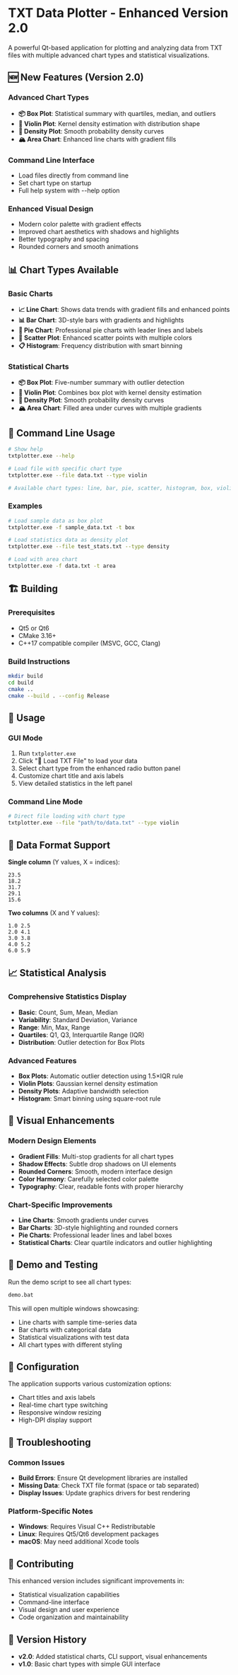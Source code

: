 # TXT Data Plotter - Enhanced Version 2.0

A powerful Qt-based application for plotting and analyzing data from TXT files with multiple advanced chart types and statistical visualizations.

## 🆕 New Features (Version 2.0)

### Advanced Chart Types
- **📦 Box Plot**: Statistical summary with quartiles, median, and outliers
- **🎻 Violin Plot**: Kernel density estimation with distribution shape
- **🌊 Density Plot**: Smooth probability density curves
- **🏔️ Area Chart**: Enhanced line charts with gradient fills

### Command Line Interface
- Load files directly from command line
- Set chart type on startup
- Full help system with --help option

### Enhanced Visual Design
- Modern color palette with gradient effects
- Improved chart aesthetics with shadows and highlights
- Better typography and spacing
- Rounded corners and smooth animations

## 📊 Chart Types Available

### Basic Charts
- **📈 Line Chart**: Shows data trends with gradient fills and enhanced points
- **📊 Bar Chart**: 3D-style bars with gradients and highlights
- **🥧 Pie Chart**: Professional pie charts with leader lines and labels
- **🔸 Scatter Plot**: Enhanced scatter points with multiple colors
- **📋 Histogram**: Frequency distribution with smart binning

### Statistical Charts  
- **📦 Box Plot**: Five-number summary with outlier detection
- **🎻 Violin Plot**: Combines box plot with kernel density estimation
- **🌊 Density Plot**: Smooth probability density curves
- **🏔️ Area Chart**: Filled area under curves with multiple gradients

## 🚀 Command Line Usage

```bash
# Show help
txtplotter.exe --help

# Load file with specific chart type
txtplotter.exe --file data.txt --type violin

# Available chart types: line, bar, pie, scatter, histogram, box, violin, density, area
```

### Examples
```bash
# Load sample data as box plot
txtplotter.exe -f sample_data.txt -t box

# Load statistics data as density plot  
txtplotter.exe --file test_stats.txt --type density

# Load with area chart
txtplotter.exe -f data.txt -t area
```

## 🏗️ Building

### Prerequisites
- Qt5 or Qt6
- CMake 3.16+
- C++17 compatible compiler (MSVC, GCC, Clang)

### Build Instructions

```bash
mkdir build
cd build
cmake ..
cmake --build . --config Release
```

## 📖 Usage

### GUI Mode
1. Run `txtplotter.exe` 
2. Click "📂 Load TXT File" to load your data
3. Select chart type from the enhanced radio button panel
4. Customize chart title and axis labels
5. View detailed statistics in the left panel

### Command Line Mode
```bash
# Direct file loading with chart type
txtplotter.exe --file "path/to/data.txt" --type violin
```

## 📝 Data Format Support

**Single column** (Y values, X = indices):
```
23.5
18.2
31.7
29.1
15.6
```

**Two columns** (X and Y values):
```
1.0 2.5
2.0 4.1  
3.0 3.8
4.0 5.2
6.0 5.9
```

## 📈 Statistical Analysis

### Comprehensive Statistics Display
- **Basic**: Count, Sum, Mean, Median
- **Variability**: Standard Deviation, Variance
- **Range**: Min, Max, Range
- **Quartiles**: Q1, Q3, Interquartile Range (IQR)
- **Distribution**: Outlier detection for Box Plots

### Advanced Features
- **Box Plots**: Automatic outlier detection using 1.5×IQR rule
- **Violin Plots**: Gaussian kernel density estimation
- **Density Plots**: Adaptive bandwidth selection
- **Histogram**: Smart binning using square-root rule

## 🎨 Visual Enhancements

### Modern Design Elements
- **Gradient Fills**: Multi-stop gradients for all chart types
- **Shadow Effects**: Subtle drop shadows on UI elements
- **Rounded Corners**: Smooth, modern interface design
- **Color Harmony**: Carefully selected color palette
- **Typography**: Clear, readable fonts with proper hierarchy

### Chart-Specific Improvements
- **Line Charts**: Smooth gradients under curves
- **Bar Charts**: 3D-style highlighting and rounded corners
- **Pie Charts**: Professional leader lines and label boxes
- **Statistical Charts**: Clear quartile indicators and outlier highlighting

## 📁 Demo and Testing

Run the demo script to see all chart types:
```bash
demo.bat
```

This will open multiple windows showcasing:
- Line charts with sample time-series data
- Bar charts with categorical data
- Statistical visualizations with test data
- All chart types with different styling

## 🔧 Configuration

The application supports various customization options:
- Chart titles and axis labels
- Real-time chart type switching
- Responsive window resizing
- High-DPI display support

## 🐛 Troubleshooting

### Common Issues
- **Build Errors**: Ensure Qt development libraries are installed
- **Missing Data**: Check TXT file format (space or tab separated)
- **Display Issues**: Update graphics drivers for best rendering

### Platform-Specific Notes
- **Windows**: Requires Visual C++ Redistributable
- **Linux**: Requires Qt5/Qt6 development packages
- **macOS**: May need additional Xcode tools

## 🤝 Contributing

This enhanced version includes significant improvements in:
- Statistical visualization capabilities
- Command-line interface
- Visual design and user experience
- Code organization and maintainability

## 📄 Version History

- **v2.0**: Added statistical charts, CLI support, visual enhancements
- **v1.0**: Basic chart types with simple GUI interface